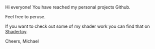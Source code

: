 Hi everyone! You have reached my personal projects Github.

Feel free to peruse.

If you want to check out some of my shader work you can find that on [Shadertoy](https://www.shadertoy.com/user/xx3000).


Cheers,
Michael
